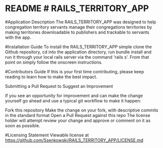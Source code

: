 # README  # RAILS_TERRITORY_APP

#Application Description
The RAILS_TERRITORY_APP was designed to help congregation territory servants manage their congregations territories by making territories downloadable to publishers and trackable to servants with the app.

#Installation Guide
To install the RAILS_TERRITORY_APP simple clone the Github repository, cd into the application directory, run bundle install and run it through your local rails server via the command 'rails s'.  From that point on simply follow the onscreen instructions.

#Contributors Guide
If this is your first time contributing, please keep reading to learn how to make the best impact.

  Submitting a Pull Request to Suggest an Improvement

If you see an opportunity for improvement and can make the change yourself go ahead and use a typical git workflow to make it happen:

Fork this repository
Make the change on your fork, with descriptive commits in the standard format
Open a Pull Request against this repo
The license holder will attempt review your change and approve or comment on it as soon as possible.

#Licensing Statement
Viewable license at https://github.com/Ssenkowski/RAILS_TERRITORY_APP/LICENSE.md
